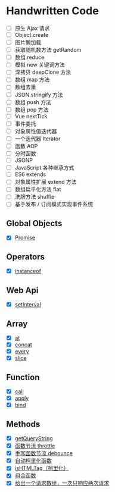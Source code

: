 # Handwritten Code

- [ ] 原生 Ajax 请求
- [ ] Object.create
- [ ] 图片懒加载
- [ ] 获取随机数方法 getRandom
- [ ] 数组 reduce
- [ ] 模拟 new 关键词方法
- [ ] 深拷贝 deepClone 方法
- [ ] 数组 map 方法
- [ ] 数组去重
- [ ] JSON.stringify 方法
- [ ] 数组 push 方法
- [ ] 数组 pop 方法
- [ ] Vue nextTick
- [ ] 事件委托
- [ ] 对象属性值迭代器
- [ ] 一个迭代器 Iterator
- [ ] 函数 AOP
- [ ] 分时函数
- [ ] JSONP
- [ ] JavaScript 各种继承方式
- [ ] ES6 extends
- [ ] 对象属性扩展 extend 方法
- [ ] 数组扁平化方法 flat
- [ ] 洗牌方法 shuffle
- [ ] 基于发布 / 订阅模式实现事件系统

## Global Objects

- [x] [Promise](./global-objects/Promise.js)

## Operators

- [x] [instanceof](./operators/instanceof.js)

## Web Api

- [x] [setInterval](./web-api/setInterval.js)

## Array

- [x] [at](./array/at.js)
- [x] [concat](./array/concat.js)
- [x] [every](./array/every.js)
- [x] [slice](./array/slice.js)

## Function

- [x] [call](./function/call.js)
- [x] [apply](./function/apply.js)
- [x] [bind](./function/bind.js)

## Methods

- [x] [getQueryString](./methods/getQueryString.js)
- [x] [函数节流 throttle](./methods/throttle.js)
- [x] [手写函数节流 debounce](./methods/debounce.js)
- [x] [自动柯里化函数](./methods/currying.js)
- [x] [isHTMLTag（柯里化）](./methods/isHTMLTag.js)
- [x] [组合函数](./methods/compose.js)
- [x] [给出一个请求数组，一次只响应两次请求](./methods/fetchLimited.js)
